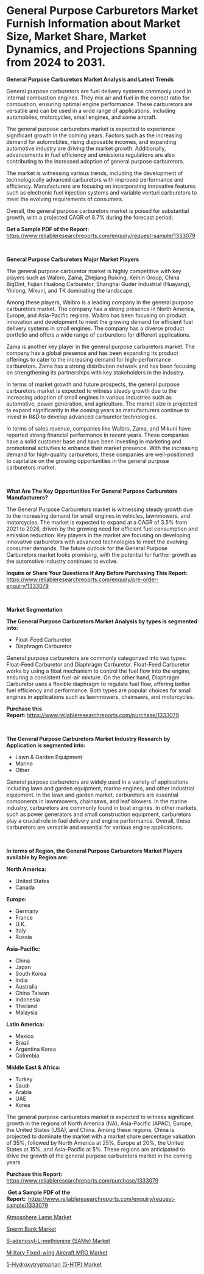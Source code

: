 <p><h1>General Purpose Carburetors Market Furnish Information about Market Size, Market Share, Market Dynamics, and Projections Spanning from 2024 to 2031.</h1></p><p><strong>General Purpose Carburetors Market Analysis and Latest Trends</strong></p>
<p><p>General purpose carburetors are fuel delivery systems commonly used in internal combustion engines. They mix air and fuel in the correct ratio for combustion, ensuring optimal engine performance. These carburetors are versatile and can be used in a wide range of applications, including automobiles, motorcycles, small engines, and some aircraft.</p><p>The general purpose carburetors market is expected to experience significant growth in the coming years. Factors such as the increasing demand for automobiles, rising disposable incomes, and expanding automotive industry are driving the market growth. Additionally, advancements in fuel efficiency and emissions regulations are also contributing to the increased adoption of general purpose carburetors.</p><p>The market is witnessing various trends, including the development of technologically advanced carburetors with improved performance and efficiency. Manufacturers are focusing on incorporating innovative features such as electronic fuel injection systems and variable venturi carburetors to meet the evolving requirements of consumers.</p><p>Overall, the general purpose carburetors market is poised for substantial growth, with a projected CAGR of 8.7% during the forecast period.</p></p>
<p><strong>Get a Sample PDF of the Report:&nbsp;</strong> <a href="https://www.reliableresearchreports.com/enquiry/request-sample/1333079">https://www.reliableresearchreports.com/enquiry/request-sample/1333079</a></p>
<p>&nbsp;</p>
<p><strong>General Purpose Carburetors Major Market Players</strong></p>
<p><p>The general purpose carburetor market is highly competitive with key players such as Walbro, Zama, Zhejiang Ruixing, Keihin Group, China BigDint, Fujian Hualong Carburetor, Shanghai Guder Industrial (Huayang), Yinlong, Mikuni, and TK dominating the landscape.</p><p>Among these players, Walbro is a leading company in the general purpose carburetors market. The company has a strong presence in North America, Europe, and Asia-Pacific regions. Walbro has been focusing on product innovation and development to meet the growing demand for efficient fuel delivery systems in small engines. The company has a diverse product portfolio and offers a wide range of carburetors for different applications.</p><p>Zama is another key player in the general purpose carburetors market. The company has a global presence and has been expanding its product offerings to cater to the increasing demand for high-performance carburetors. Zama has a strong distribution network and has been focusing on strengthening its partnerships with key stakeholders in the industry.</p><p>In terms of market growth and future prospects, the general purpose carburetors market is expected to witness steady growth due to the increasing adoption of small engines in various industries such as automotive, power generation, and agriculture. The market size is projected to expand significantly in the coming years as manufacturers continue to invest in R&D to develop advanced carburetor technologies.</p><p>In terms of sales revenue, companies like Walbro, Zama, and Mikuni have reported strong financial performance in recent years. These companies have a solid customer base and have been investing in marketing and promotional activities to enhance their market presence. With the increasing demand for high-quality carburetors, these companies are well-positioned to capitalize on the growing opportunities in the general purpose carburetors market.</p></p>
<p>&nbsp;</p>
<p><strong>What Are The Key Opportunities For General Purpose Carburetors Manufacturers?</strong></p>
<p><p>The General Purpose Carburetors market is witnessing steady growth due to the increasing demand for small engines in vehicles, lawnmowers, and motorcycles. The market is expected to expand at a CAGR of 3.5% from 2021 to 2026, driven by the growing need for efficient fuel consumption and emission reduction. Key players in the market are focusing on developing innovative carburetors with advanced technologies to meet the evolving consumer demands. The future outlook for the General Purpose Carburetors market looks promising, with the potential for further growth as the automotive industry continues to evolve.</p></p>
<p><strong>Inquire or Share Your Questions If Any Before Purchasing This Report:</strong> <a href="https://www.reliableresearchreports.com/enquiry/pre-order-enquiry/1333079">https://www.reliableresearchreports.com/enquiry/pre-order-enquiry/1333079</a></p>
<p>&nbsp;</p>
<p><strong>Market Segmentation</strong></p>
<p><strong>The General Purpose Carburetors Market Analysis by types is segmented into:</strong></p>
<p><ul><li>Float-Feed Carburetor</li><li>Diaphragm Carburetor</li></ul></p>
<p><p>General purpose carburetors are commonly categorized into two types: Float-Feed Carburetor and Diaphragm Carburetor. Float-Feed Carburetor works by using a float mechanism to control the fuel flow into the engine, ensuring a consistent fuel-air mixture. On the other hand, Diaphragm Carburetor uses a flexible diaphragm to regulate fuel flow, offering better fuel efficiency and performance. Both types are popular choices for small engines in applications such as lawnmowers, chainsaws, and motorcycles.</p></p>
<p><strong>Purchase this Report:&nbsp;</strong><a href="https://www.reliableresearchreports.com/purchase/1333079">https://www.reliableresearchreports.com/purchase/1333079</a></p>
<p>&nbsp;</p>
<p><strong>The General Purpose Carburetors Market Industry Research by Application is segmented into:</strong></p>
<p><ul><li>Lawn & Garden Equipment</li><li>Marine</li><li>Other</li></ul></p>
<p><p>General purpose carburetors are widely used in a variety of applications including lawn and garden equipment, marine engines, and other industrial equipment. In the lawn and garden market, carburetors are essential components in lawnmowers, chainsaws, and leaf blowers. In the marine industry, carburetors are commonly found in boat engines. In other markets, such as power generators and small construction equipment, carburetors play a crucial role in fuel delivery and engine performance. Overall, these carburetors are versatile and essential for various engine applications.</p></p>
<p>&nbsp;</p>
<p><strong>In terms of Region, the General Purpose Carburetors Market Players available by Region are:</strong></p>
<p>
    <p> <strong> North America: </strong>
        <ul>
            <li>United States</li>
            <li>Canada</li>
        </ul>
        </p> 
    <p> <strong> Europe: </strong>
        <ul>
            <li>Germany</li>
            <li>France</li>
            <li>U.K.</li>
            <li>Italy</li>
            <li>Russia</li>
        </ul>
        </p> 
    <p> <strong> Asia-Pacific: </strong>
        <ul>
            <li>China</li>
            <li>Japan</li>
            <li>South Korea</li>
            <li>India</li>
            <li>Australia</li>
            <li>China Taiwan</li>
            <li>Indonesia</li>
            <li>Thailand</li>
            <li>Malaysia</li>
        </ul>
        </p> 
    <p> <strong> Latin America: </strong>
        <ul>
            <li>Mexico</li>
            <li>Brazil</li>
            <li>Argentina Korea</li>
            <li>Colombia</li>
        </ul>
        </p> 
    <p> <strong> Middle East & Africa: </strong>
        <ul>
            <li>Turkey</li>
            <li>Saudi</li>
            <li>Arabia</li>
            <li>UAE</li>
            <li>Korea</li>
        </ul>
    </p>
    </p>
<p><p>The general purpose carburetors market is expected to witness significant growth in the regions of North America (NA), Asia-Pacific (APAC), Europe, the United States (USA), and China. Among these regions, China is projected to dominate the market with a market share percentage valuation of 35%, followed by North America at 25%, Europe at 20%, the United States at 15%, and Asia-Pacific at 5%. These regions are anticipated to drive the growth of the general purpose carburetors market in the coming years.</p></p>
<p><strong>Purchase this Report: </strong><a href="https://www.reliableresearchreports.com/purchase/1333079">https://www.reliableresearchreports.com/purchase/1333079</a></p>
<p>&nbsp;<strong>Get a Sample PDF of the Report:&nbsp;&nbsp;</strong><a href="https://www.reliableresearchreports.com/enquiry/request-sample/1333079">https://www.reliableresearchreports.com/enquiry/request-sample/1333079</a></p>
<p><strong></strong></p>
<p><p><a href="https://medium.com/@ameliahaleyi77567/atmosphere-lamp-market-the-key-to-successful-business-strategy-forecast-till-2031-52e5801afd59">Atmosphere Lamp Market</a></p><p><a href="https://medium.com/@madelynhowe_34212/sperm-bank-market-the-key-to-successful-business-strategy-forecast-till-2031-37395a2d7840">Sperm Bank Market</a></p><p><a href="https://issuu.com/reportprime-2/docs/s-adenosyl-l-methionine-same-market-size-2030.pptx">S-adenosyl-L-methionine (SAMe) Market</a></p><p><a href="https://github.com/sonuprakash1/Market-Research-Report-List-1/blob/main/military-fixed-wing-aircraft-mro-market.md">Military Fixed-wing Aircraft MRO Market</a></p><p><a href="https://issuu.com/reportprime-2/docs/5-hydroxytryptophan-5-htp-market-size-2030.pptx">5-Hydroxytryptophan (5-HTP) Market</a></p></p>